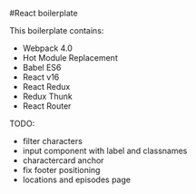#React boilerplate

This boilerplate contains:

* Webpack 4.0
* Hot Module Replacement
* Babel ES6
* React v16
* React Redux
* Redux Thunk
* React Router

TODO:

* filter characters
* input component with label and classnames
* charactercard anchor
* fix footer positioning
* locations and episodes page
